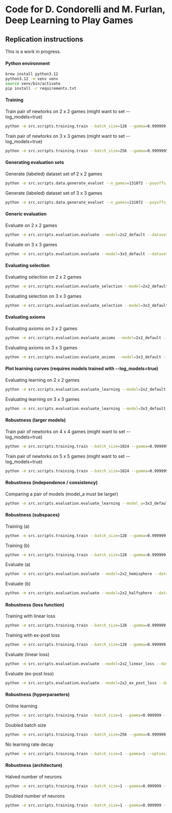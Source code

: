 # Code for D. Condorelli and M. Furlan, Deep Learning to Play Games

## Replication instructions

This is a work in progress. 

#### Python environment

```bash
brew install python3.12
python3.12 -m venv venv
source venv/bin/activate 
pip install -r requirements.txt
```

#### Training

Train pair of newtorks on 2 x 2 games (might want to set --log_models=true)
```bash
python -m src.scripts.training.train --batch_size=128 --gamma=0.999999 --optimizer=SGD --lr=1 --n_games=1073741824 --config=2x2_default --name=2x2_default
```

Train pair of newtorks on 3 x 3 games (might want to set --log_models=true)
```bash
python -m src.scripts.training.train --batch_size=256 --gamma=0.9999995 --optimizer=SGD --lr=1 --n_games=2147483648 --config=3x3_default --name=3x3_default
```


#### Generating evaluation sets 

Generate (labeled) dataset set of 2 x 2 games
```bash
python -m src.scripts.data.generate_evalset --n_games=131072 --payoffs_space=sphere_orthogonal --game_class=general_sum --n_actions=2 --n_traces=10000 --name=2x2_default
```

Generate (labeled) dataset set of 3 x 3 games
```bash
python -m src.scripts.data.generate_evalset --n_games=131072 --payoffs_space=sphere_orthogonal --game_class=general_sum --n_actions=3 --n_traces=10000 --name=3x3_default
```


#### Generic evaluation

Evaluate on 2 x 2 games
```bash
python -m src.scripts.evaluation.evaluate --model=2x2_default --dataset=2x2_default
```

Evaluate on 3 x 3 games
```bash
python -m src.scripts.evaluation.evaluate --model=3x3_default --dataset=3x3_default
```


#### Evaluating selection

Evaluating selection on 2 x 2 games
```bash
python -m src.scripts.evaluation.evaluate_selection --model=2x2_default --dataset=2x2_default
```

Evaluating selection on 3 x 3 games
```bash
python -m src.scripts.evaluation.evaluate_selection --model=3x3_default --dataset=3x3_default
```


#### Evaluating axioms

Evaluating axioms on 2 x 2 games
```bash
python -m src.scripts.evaluation.evaluate_axioms --model=2x2_default --dataset=2x2_default
```

Evaluating axioms on 3 x 3 games
```bash
python -m src.scripts.evaluation.evaluate_axioms --model=3x3_default --dataset=3x3_default
```


#### Plot learning curves (requires models trained with --log_models=true)

Evaluating learning on 2 x 2 games
```bash
python -m src.scripts.evaluation.evaluate_learning --model=2x2_default --dataset=2x2_default
```

Evaluating learning on 3 x 3 games
```bash
python -m src.scripts.evaluation.evaluate_learning --model=3x3_default --dataset=3x3_default
```


#### Robustness (larger models)

Train pair of newtorks on 4 x 4 games (might want to set --log_models=true)
```bash
python -m src.scripts.training.train --batch_size=1024 --gamma=0.9999995 --optimizer=SGD --lr=1 --n_games=4294967296 --config=4x4_default --name=4x4_default
```

Train pair of newtorks on 5 x 5 games (might want to set --log_models=true)
```bash
python -m src.scripts.training.train --batch_size=1024 --gamma=0.9999995 --optimizer=SGD --lr=1 --n_games=4294967296 --config=5x5_default --name=5x5_default
```


#### Robustness (independence / consistency)

Comparing a pair of models (model_a must be larger)
```bash
python -m src.scripts.evaluation.evaluate_learning --model_a=3x3_default --model_b=2x2_default --dataset=2x2_default
```


#### Robustness (subspaces)

Training (a)
```bash
python -m src.scripts.training.train --batch_size=128 --gamma=0.999999 --optimizer=SGD --lr=1 --n_games=1073741824 --config=2x2_hemisphere --name=2x2_hemisphere
```
Training (b)
```bash
python -m src.scripts.training.train --batch_size=128 --gamma=0.999999 --optimizer=SGD --lr=1 --n_games=1073741824 --config=2x2_halfsphere --name=2x2_halfsphere
```
Evaluate (a)
```bash
python -m src.scripts.evaluation.evaluate --model=2x2_hemisphere --dataset=2x2_default
```
Evaluate (b)
```bash
python -m src.scripts.evaluation.evaluate --model=2x2_halfsphere --dataset=2x2_default
```

#### Robustness (loss function)
Training with linear loss
```bash
python -m src.scripts.training.train --batch_size=128 --gamma=0.999999 --optimizer=SGD --lr=1 --n_games=1073741824 --config=2x2_linear_loss --name=2x2_linear_loss
```
Training with ex-post loss
```bash
python -m src.scripts.training.train --batch_size=128 --gamma=0.999999 --optimizer=SGD --lr=0.01 --n_games=1073741824 --config=2x2_expost_loss --name=2x2_expost_loss
```
Evaluate (linear loss)
```bash
python -m src.scripts.evaluation.evaluate --model=2x2_linear_loss --dataset=2x2_default
```
Evaluate (ex-post loss)
```bash
python -m src.scripts.evaluation.evaluate --model=2x2_ex_post_loss --dataset=2x2_default
```


#### Robustness (hyperparaeters)
Online learning 
```bash
python -m src.scripts.training.train --batch_size=1 --gamma=0.999999 --optimizer=SGD --lr=0.01 --n_games=8388608 --config=2x2_default --name=2x2_nobatch
```
Doubled batch size 
```bash
python -m src.scripts.training.train --batch_size=256 --gamma=0.999999 --optimizer=SGD --lr=1 --n_games=2147483648 --config=2x2_default --name=2x2_doublebatch
```
No learning rate decay
```bash
python -m src.scripts.training.train --batch_size=1 --gamma=1 --optimizer=SGD --lr=1 --n_games=1073741824 --config=2x2_default --name=2x2_nolrdecay
```


#### Robustness (architecture)
Halved number of neurons
```bash
python -m src.scripts.training.train --batch_size=1 --gamma=0.999999 --optimizer=SGD --lr=1 --n_games=1073741824 --config=2x2_halved_neurons --name=2x2_halved_neurons
```
Doubled number of neurons
```bash
python -m src.scripts.training.train --batch_size=1 --gamma=0.999999 --optimizer=SGD --lr=1 --n_games=1073741824 --config=2x2_doubled_neurons --name=2x2_doubled_neurons
```

